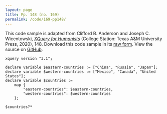 ```yaml
---
layout: page
title: Pp. 148 (no. 169)
permalink: /code/169-pp148/
---
```


This code sample is adapted from Clifford B. Anderson and Joseph C. Wicentowski, 
[_XQuery for Humanists_](/) (College Station: Texas A&M University Press, 2020), 148. 
Download this code sample in its [raw form](/code/169-pp148/169-pp148.xq).
View the source on [GitHub](https://github.com/coding4humanists/xquery4humanists/blob/master/code/169-pp148/169-pp148.xq).

```xquery
xquery version "3.1";

declare variable $eastern-countries := ["China", "Russia", "Japan"];
declare variable $western-countries := ["Mexico", "Canada", "United States"];
declare variable $countries := 
    map {
        "eastern-countries": $eastern-countries,
        "western-countries": $western-countries
    };

$countries?*
```  
